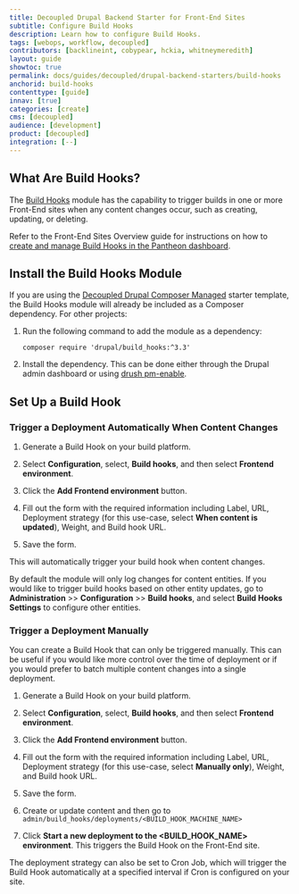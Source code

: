 ```yaml
---
title: Decoupled Drupal Backend Starter for Front-End Sites
subtitle: Configure Build Hooks
description: Learn how to configure Build Hooks.
tags: [webops, workflow, decoupled]
contributors: [backlineint, cobypear, hckia, whitneymeredith]
layout: guide
showtoc: true
permalink: docs/guides/decoupled/drupal-backend-starters/build-hooks
anchorid: build-hooks
contenttype: [guide]
innav: [true]
categories: [create]
cms: [decoupled]
audience: [development]
product: [decoupled]
integration: [--]
---
```


## What Are Build Hooks?

The [Build Hooks](https://www.drupal.org/project/build_hooks) module has the
capability to trigger builds in one or more Front-End sites when any content
changes occur, such as creating, updating, or deleting.

Refer to the Front-End Sites Overview guide for instructions on how to [create and manage Build Hooks in the Pantheon dashboard](/guides/decoupled/overview/build-hooks).

## Install the Build Hooks Module

If you are using the [Decoupled Drupal Composer Managed](https://github.com/pantheon-systems/drupal-composer-managed) starter template, the Build Hooks module will already be included as a Composer dependency. For other projects:

1. Run the following command to add the module as a dependency:

      ```bash{promptUser: user}
      composer require 'drupal/build_hooks:^3.3'
      ```

1. Install the dependency. This can be done either through the Drupal admin dashboard or using [drush pm-enable](https://drushcommands.com/drush-9x/pm/pm:enable/).

## Set Up a Build Hook

### Trigger a Deployment Automatically When Content Changes

1. Generate a Build Hook on your build platform.

1. Select **Configuration**, select, **Build hooks**, and then select **Frontend environment**.

1. Click the **Add Frontend environment** button.

1. Fill out the form with the required information including Label, URL,
   Deployment strategy (for this use-case, select **When content is updated**), Weight, and Build hook URL.

1. Save the form.

This will automatically trigger your build hook when content changes.

<Alert title="Note"  type="info" >

By default the module will only log changes for content entities. If you would like to trigger build hooks based on other entity updates, go to
**Administration** >> **Configuration** >> **Build hooks**, and select **Build Hooks Settings** to configure other entities.

</Alert>

### Trigger a Deployment Manually

You can create a Build Hook that can only be triggered manually. This can be useful if you would like more control over the time of deployment or if you would prefer to batch multiple content changes into a single deployment.

1. Generate a Build Hook on your build platform.

1. Select **Configuration**, select, **Build hooks**, and then select **Frontend environment**.

1. Click the **Add Frontend environment** button.

1. Fill out the form with the required information including Label, URL,
   Deployment strategy (for this use-case, select **Manually only**), Weight, and Build hook URL.

1. Save the form.

1. Create or update content and then go to
   `admin/build_hooks/deployments/<BUILD_HOOK_MACHINE_NAME>`

1. Click **Start a new deployment to the <BUILD_HOOK_NAME> environment**. This triggers the Build Hook on the Front-End site.

<Alert title="Note"  type="info" >

The deployment strategy can also be set to Cron Job, which will trigger the
Build Hook automatically at a specified interval if Cron is configured on your site.

</Alert>
